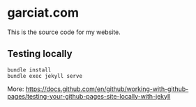 # garciat.com

This is the source code for my website.

## Testing locally

```
bundle install
bundle exec jekyll serve
```

More: https://docs.github.com/en/github/working-with-github-pages/testing-your-github-pages-site-locally-with-jekyll